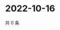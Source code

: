# 2022-10-16

共 0 条

<!-- BEGIN WEIBO -->
<!-- 最后更新时间 Sun Oct 16 2022 13:44:08 GMT+0800 (China Standard Time) -->

<!-- END WEIBO -->
